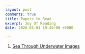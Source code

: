 ```yaml
---
layout: post
comments: true
title: Papers to Read
excerpt: Joy Of Reading
date: 2020-01-01 19:40:00 +0000

---
```

1. [Sea Through Underwater Images](http://openaccess.thecvf.com/content_CVPR_2019/papers/Akkaynak_Sea-Thru_A_Method_for_Removing_Water_From_Underwater_Images_CVPR_2019_paper.pdf)